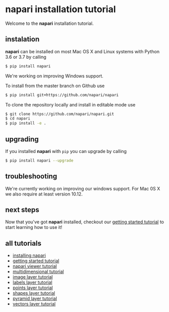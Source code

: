 # napari installation tutorial

Welcome to the **napari** installation tutorial.

## instalation

**napari** can be installed on most Mac OS X and Linux systems with Python 3.6 or 3.7 by calling

```sh
$ pip install napari
```

We're working on improving Windows support.

To install from the master branch on Github use

```sh
$ pip install git+https://github.com/napari/napari
```

To clone the repository locally and install in editable mode use

```sh
$ git clone https://github.com/napari/napari.git
$ cd napari
$ pip install -e .
```

## upgrading

If you installed **napari** with `pip` you can upgrade by calling
```sh
$ pip install napari --upgrade
```

## troubleshooting

We're currently working on improving our windows support. For Mac 0S X we also require at least version 10.12.


## next steps

Now that you've got **napari** installed, checkout our [getting started tutorial](getting_started.md) to start learning how to use it!

## all tutorials

- [installing napari](installation.md)
- [getting started tutorial](getting_started.md)
- [napari viewer tutorial](viewer.md)
- [multidimensional tutorial](multidimensional_dimensional.md)
- [image layer tutorial](image.md)
- [labels layer tutorial](labels.md)
- [points layer tutorial](points.md)
- [shapes layer tutorial](shapes.md)
- [pyramid layer tutorial](pyramid.md)
- [vectors layer tutorial](vectors.md)

